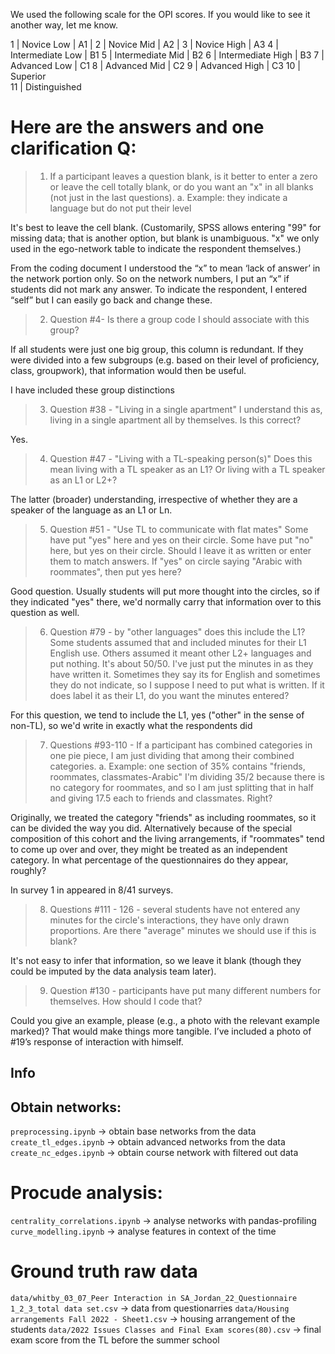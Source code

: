 We used the following scale for the OPI scores. If you would like to see it
another way, let me know.
 
1 | Novice Low | A1 |
2 | Novice Mid | A2 |
3 | Novice High | A3
4 | Intermediate Low | B1
5 | Intermediate Mid | B2
6 | Intermediate High | B3
7 | Advanced Low | C1
8 | Advanced Mid | C2
9 | Advanced High | C3
10 | Superior  
11 | Distinguished
 
# Here are the answers and one clarification Q:

> 1. If a participant leaves a question blank, is it better to enter a zero
or leave the cell totally blank, or do you want an "x" in all blanks (not
just in the last questions).
> a. Example: they indicate a language but do not put their level

It's best to leave the cell blank. (Customarily, SPSS allows entering "99"
for missing data; that is another option, but blank is unambiguous. "x" we
only used in the ego-network table to indicate the respondent themselves.)

From the coding document I understood the “x” to mean ‘lack of answer’ in the 
network portion only. So on the network numbers, I put an “x” if students did
not mark any answer. To indicate the respondent, I entered “self” but I can
easily go back and change these.

> 2. Question #4- Is there a group code I should associate with this group?

If all students were just one big group, this column is redundant. If they
were divided into a few subgroups (e.g. based on their level of proficiency,
class, groupwork), that information would then be useful.

I have included these group distinctions

> 3. Question #38 - "Living in a single apartment" I understand this as,
living in a single apartment all by themselves. Is this correct?

Yes. 

> 4. Question #47 - "Living with a TL-speaking person(s)" Does this mean
living with a TL speaker as an L1? Or living with a TL speaker as an L1 or
L2+?

The latter (broader) understanding, irrespective of whether they are a
speaker of the language as an L1 or Ln. 

> 5. Question #51 - "Use TL to communicate with flat mates" Some have put
"yes" here and yes on their circle. Some have put "no" here, but yes on
their circle. Should I leave it as written or enter them to match answers.
If "yes" on circle saying "Arabic with roommates", then put yes here?

Good question. Usually students will put more thought into the circles, so
if they indicated "yes" there, we'd normally carry that information over to
this question as well.

> 6. Question #79 - by "other languages" does this include the L1? Some
students assumed that and included minutes for their L1 English use. Others
assumed it meant other L2+ languages and put nothing. It's about 50/50. I've
just put the minutes in as they have written it. Sometimes they say its for
English and sometimes they do not indicate, so I suppose I need to put what
is written. If it does label it as their L1, do you want the minutes
entered?

For this question, we tend to include the L1, yes ("other" in the sense of
non-TL), so we'd write in exactly what the respondents did

> 7. Questions #93-110 - If a participant has combined categories in one pie
piece, I am just dividing that among their combined categories. 
> a. Example: one section of 35% contains "friends, roommates,
classmates-Arabic" I'm dividing 35/2 because there is no category for
roommates, and so I am just splitting that in half and giving 17.5 each to
friends and classmates. Right?

Originally, we treated the category "friends" as including roommates, so it
can be divided the way you did. Alternatively because of the special
composition of this cohort and the living arrangements, if "roommates" tend
to come up over and over, they might be treated as an independent category.
In what percentage of the questionnaires do they appear, roughly?

In survey 1 in appeared in 8/41 surveys. 

> 8. Questions #111 - 126 - several students have not entered any minutes
for the circle's interactions, they have only drawn proportions. Are there
"average" minutes we should use if this is blank?

It's not easy to infer that information, so we leave it blank (though they
could be imputed by the data analysis team later).

> 9. Question #130 - participants have put many different numbers for
themselves. How should I code that?

Could you give an example, please (e.g., a photo with the relevant example
marked)? That would make things more tangible.
I’ve included a photo of #19’s response of interaction with himself. 


## Info

## Obtain networks:
`preprocessing.ipynb` -> obtain base networks from the data
`create_tl_edges.ipynb` -> obtain advanced networks from the data
`create_nc_edges.ipynb` -> obtain course network with filtered out data

# Procude analysis:
`centrality_correlations.ipynb` -> analyse networks with pandas-profiling
`curve_modelling.ipynb` -> analyse features in context of the time


# Ground truth raw data
`data/whitby_03_07_Peer Interaction in SA_Jordan_22_Questionnaire 1_2_3_total data set.csv` -> data from questionarries
`data/Housing arrangements Fall 2022 - Sheet1.csv` -> housing arrangement of the students
`data/2022 Issues Classes and Final Exam scores(80).csv` -> final exam score from the TL before the summer school
